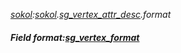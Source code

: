 _[sokol](../../modules/sokol/sokol-module.md):[sokol](../../modules/sokol/sokol-module.md).[sg\_vertex\_attr\_desc](../../modules/sokol/sokol-sg_vertex_attr_desc.md).format_
##### Field format:[sg_vertex_format](../../modules/sokol/sokol-sg_vertex_format.md)
